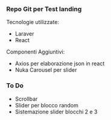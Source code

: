 ### Repo Git per Test landing ###

Tecnologie utilizzate:
- Laraver
- React

Componenti Aggiuntivi:
- Axios per elaborazione json in react
- Nuka Carousel per slider

### To Do ###
- Scrollbar
- Slider per blocco random
- Sistemazione slider blocchi 2 e 3

